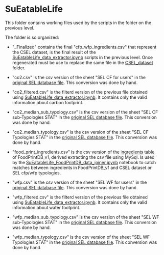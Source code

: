 # SuEatableLife

This folder contains working files used by the scripts in the folder on the previous level.

The folder is so organized:
*   "_Finalized" contains the final "cfp_wfp_ingredients.csv" that represent the CSEL dataset, is the final result of the [SuEatableLife_data_extractor.ipynb](https://github.com/swapUniba/FoodPrintDB-Database-Completion/blob/main/SuEatableLife%20Database/SuEatableLife_working_folder%20(includes%20colab%20notebooks)/SuEatableLife_data_extractor.ipynb) scripts in the previous level. Once regenerated must be use to replace the same file in the [CSEL_dataset](https://github.com/aiacovazzi/FoodPrintDB-Database-Completion/tree/main/SuEatableLife%20Database/CSEL_dataset) folder.

*   "co2.csv" is the csv version of the sheet "SEL CF for users" in the [original SEL database file](https://github.com/swapUniba/FoodPrintDB-Database-Completion/blob/main/SuEatableLife%20Database/SuEatableLife_Food_Footprint_database.xlsx). This conversion was done by hand.

* 	"co2_filtered.csv" is the filterd version of the previous file obtained using [SuEatableLife_data_extractor.ipynb](https://github.com/swapUniba/FoodPrintDB-Database-Completion/blob/main/SuEatableLife%20Database/SuEatableLife_working_folder%20(includes%20colab%20notebooks)/SuEatableLife_data_extractor.ipynb). It contains only the valid information about carbon footprint.
 
*	"co2_median_sub_typology.csv" is the csv version of the sheet "SEL CF sub-Typologies STAT" in the [original SEL database file](https://github.com/swapUniba/FoodPrintDB-Database-Completion/blob/main/SuEatableLife%20Database/SuEatableLife_Food_Footprint_database.xlsx). This conversion was done by hand.

*	"co2_median_typology.csv" is the csv version of the sheet "SEL CF Typologies STAT" in the [original SEL database file](https://github.com/swapUniba/FoodPrintDB-Database-Completion/blob/main/SuEatableLife%20Database/SuEatableLife_Food_Footprint_database.xlsx). This conversion was done by hand.

*	"food_print_ingredients.csv" is the csv version of the [ingredients](https://github.com/swapUniba/FoodPrintDB-Database-Completion/blob/main/SuEatableLife%20Integration%20In%20FoodPrintDB/0_FoodPrintDB_v1(DB%20creation)/2%20-%20food_print_ingredients.sql) table of FoodPrintDB_v1, derived extracting the csv file using MySql. Is used by the [SuEatableLife_FoodPrintDB_data_joiner.ipynb](https://github.com/swapUniba/FoodPrintDB-Database-Completion/blob/main/SuEatableLife%20Database/SuEatableLife_working_folder%20(includes%20colab%20notebooks)/SuEatableLife_FoodPrintDB_data_joiner.ipynb) notebook to catch matches between ingredients in FoodPrintDB_v1 and CSEL dataset or SEL cfp/wfp typologies.

*   "wfp.csv" is the csv version of the sheet "SEL WF for users" in the [original SEL database file](https://github.com/swapUniba/FoodPrintDB-Database-Completion/blob/main/SuEatableLife%20Database/SuEatableLife_Food_Footprint_database.xlsx). This conversion was done by hand.

* 	"wfp_filtered.csv" is the filterd version of the previous file obtained using [SuEatableLife_data_extractor.ipynb](https://github.com/swapUniba/FoodPrintDB-Database-Completion/blob/main/SuEatableLife%20Database/SuEatableLife_working_folder%20(includes%20colab%20notebooks)/SuEatableLife_data_extractor.ipynb). It contains only the valid information about water footprint.
 
*	"wfp_median_sub_typology.csv" is the csv version of the sheet "SEL WF sub-Typologies STAT" in the [original SEL database file](https://github.com/swapUniba/FoodPrintDB-Database-Completion/blob/main/SuEatableLife%20Database/SuEatableLife_Food_Footprint_database.xlsx). This conversion was done by hand.

*	"wfp_median_typology.csv" is the csv version of the sheet "SEL WF Typologies STAT" in the [original SEL database file](https://github.com/swapUniba/FoodPrintDB-Database-Completion/blob/main/SuEatableLife%20Database/SuEatableLife_Food_Footprint_database.xlsx). This conversion was done by hand.
